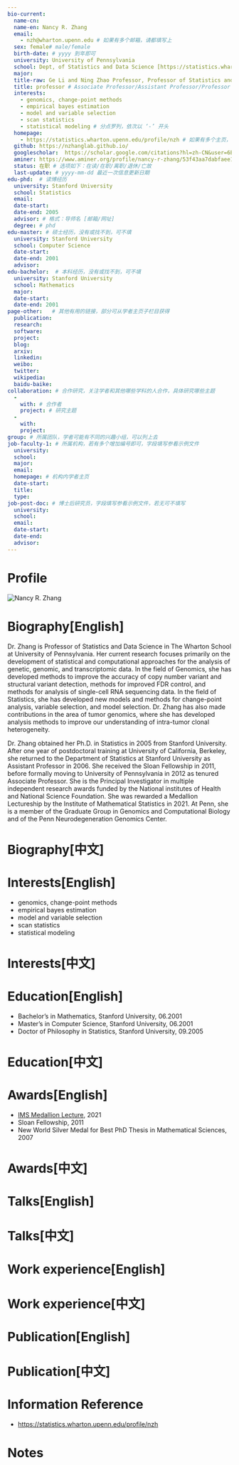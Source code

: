 ```yaml
---
bio-current:
  name-cn: 
  name-en: Nancy R. Zhang
  email: 
    - nzh@wharton.upenn.edu # 如果有多个邮箱，请都填写上
  sex: female# male/female
  birth-date: # yyyy 到年即可
  university: University of Pennsylvania 
  school: Dept, of Statistics and Data Science [https://statistics.wharton.upenn.edu/] # 格式：学院名称[学院官网链接]
  major: 
  title-raw: Ge Li and Ning Zhao Professor, Professor of Statistics and Data Science, Vice Dean of Wharton Doctoral Programs# 主页原始字符串
  title: professor # Associate Professor/Assistant Professor/Professor
  interests: 
    - genomics, change-point methods
    - empirical bayes estimation
    - model and variable selection
    - scan statistics
    - statistical modeling # 分点罗列，依次以 ‘-’ 开头
  homepage: 
    - https://statistics.wharton.upenn.edu/profile/nzh # 如果有多个主页，请都填写上
  github: https://nzhanglab.github.io/
  googlescholar:  https://scholar.google.com/citations?hl=zh-CN&user=6EErockAAAAJ
  aminer: https://www.aminer.org/profile/nancy-r-zhang/53f43aa7dabfaee1c0ac658c # 从这里查找 https://www.aminer.org/search/person
  status: 在职 # 选项如下：在读/在职/离职/退休/亡故
  last-update: # yyyy-mm-dd 最近一次信息更新日期
edu-phd:  # 读博经历
  university: Stanford University
  school: Statistics
  email: 
  date-start: 
  date-end: 2005
  advisor: # 格式：导师名 [邮箱/网址]
  degree: # phd
edu-master: # 硕士经历，没有或找不到，可不填
  university: Stanford University
  school: Computer Science
  date-start: 
  date-end: 2001
  advisor:
edu-bachelor:  # 本科经历，没有或找不到，可不填
  university: Stanford University
  school: Mathematics
  major: 
  date-start: 
  date-end: 2001
page-other:   # 其他有用的链接，部分可从学者主页子栏目获得
  publication: 
  research: 
  software: 
  project: 
  blog: 
  arxiv: 
  linkedin: 
  weibo:
  twitter:
  wikipedia:
  baidu-baike:
collaboration: # 合作研究，关注学者和其他哪些学科的人合作，具体研究哪些主题
  - 
    with: # 合作者
    project: # 研究主题
  - 
    with: 
    project: 
group: # 所属团队，学者可能有不同的兴趣小组，可以列上去
job-faculty-1: # 所属机构，若有多个增加编号即可，字段填写参看示例文件
  university: 
  school: 
  major: 
  email: 
  homepage: # 机构内学者主页
  date-start: 
  title: 
  type: 
job-post-doc: # 博士后研究员，字段填写参看示例文件，若无可不填写
  university: 
  school: 
  email: 
  date-start: 
  date-end: 
  advisor: 
---
```


# Profile

![Nancy R. Zhang](https://faculty.wharton.upenn.edu/wp-content/uploads/2012/04/Nzh_headshot.jpg)

# Biography[English]
Dr. Zhang is Professor of Statistics and Data Science in The Wharton School at University of Pennsylvania.  Her current research focuses primarily on the development of statistical and computational approaches for the analysis of genetic, genomic, and transcriptomic data.  In the field of Genomics, she has developed methods to improve the accuracy of copy number variant and structural variant detection, methods for improved FDR control, and methods for analysis of single-cell RNA sequencing data.  In the field of Statistics, she has developed new models and methods for change-point analysis, variable selection, and model selection.  Dr. Zhang has also made contributions in the area of tumor genomics, where she has developed analysis methods to improve our understanding of intra-tumor clonal heterogeneity.

Dr. Zhang obtained her Ph.D. in Statistics in 2005 from Stanford University.  After one year of postdoctoral training at University of California, Berkeley, she returned to the Department of Statistics at Stanford University as Assistant Professor in 2006.  She received the Sloan Fellowship in 2011, before formally moving to University of Pennsylvania in 2012 as tenured Associate Professor.  She is the Principal Investigator in multiple independent research awards funded by the National institutes of Health and National Science Foundation.  She was rewarded a Medallion Lectureship by the Institute of Mathematical Statistics in 2021.  At Penn, she is a member of the Graduate Group in Genomics and Computational Biology and of the Penn Neurodegeneration Genomics Center.
# Biography[中文]

# Interests[English]
  - genomics, change-point methods
  - empirical bayes estimation
  - model and variable selection
  - scan statistics
  - statistical modeling
# Interests[中文]

# Education[English]
  - Bachelor’s in Mathematics, Stanford University, 06.2001
  - Master’s in Computer Science, Stanford University, 06.2001
  - Doctor of Philosophy in Statistics, Stanford University, 09.2005
# Education[中文]

# Awards[English]
  - [IMS Medallion Lecture](https://imstat.org/ims-special-lectures/honored-special-lecturers-recipient-list/), 2021
  - Sloan Fellowship, 2011
  - New World Silver Medal for Best PhD Thesis in Mathematical Sciences, 2007
# Awards[中文]

# Talks[English]

# Talks[中文]

# Work experience[English]

# Work experience[中文]

# Publication[English]

# Publication[中文]

# Information Reference
  - https://statistics.wharton.upenn.edu/profile/nzh 
# Notes